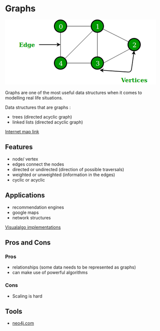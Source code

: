 # Graphs

![graph example](.\graph.png)

Graphs are one of the most useful data structures when it comes to modelling real life situations.

Data structures that are graphs :

- trees (directed acyclic graph)
- linked lists (directed acyclic graph)

[Internet map link](https://internet-map.net/)

## Features

- node/ vertex
- edges connect the nodes
- directed or undirected (direction of possible traversals)
- weighted or unweighted (information in the edges)
- cyclic or acyclic

## Applications

- recommendation engines
- google maps
- network structures

[Visualalgo implementations](https://visualgo.net/en/graphds)

## Pros and Cons

### Pros

- relationships (some data needs to be represented as graphs)
- can make use of powerful algorithms

### Cons

- Scaling is hard

## Tools

- [neo4j.com](https://neo4j.com/)
